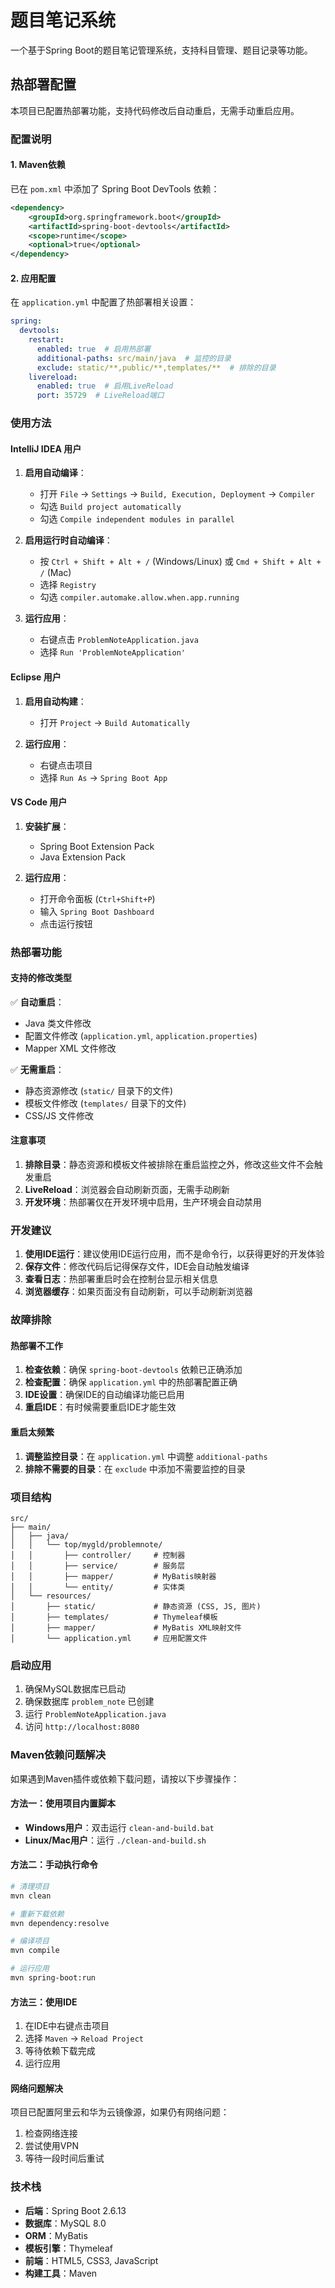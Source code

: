 # 题目笔记系统

一个基于Spring Boot的题目笔记管理系统，支持科目管理、题目记录等功能。

## 热部署配置

本项目已配置热部署功能，支持代码修改后自动重启，无需手动重启应用。

### 配置说明

#### 1. Maven依赖
已在 `pom.xml` 中添加了 Spring Boot DevTools 依赖：
```xml
<dependency>
    <groupId>org.springframework.boot</groupId>
    <artifactId>spring-boot-devtools</artifactId>
    <scope>runtime</scope>
    <optional>true</optional>
</dependency>
```

#### 2. 应用配置
在 `application.yml` 中配置了热部署相关设置：
```yaml
spring:
  devtools:
    restart:
      enabled: true  # 启用热部署
      additional-paths: src/main/java  # 监控的目录
      exclude: static/**,public/**,templates/**  # 排除的目录
    livereload:
      enabled: true  # 启用LiveReload
      port: 35729  # LiveReload端口
```

### 使用方法

#### IntelliJ IDEA 用户

1. **启用自动编译**：
   - 打开 `File` → `Settings` → `Build, Execution, Deployment` → `Compiler`
   - 勾选 `Build project automatically`
   - 勾选 `Compile independent modules in parallel`

2. **启用运行时自动编译**：
   - 按 `Ctrl + Shift + Alt + /` (Windows/Linux) 或 `Cmd + Shift + Alt + /` (Mac)
   - 选择 `Registry`
   - 勾选 `compiler.automake.allow.when.app.running`

3. **运行应用**：
   - 右键点击 `ProblemNoteApplication.java`
   - 选择 `Run 'ProblemNoteApplication'`

#### Eclipse 用户

1. **启用自动构建**：
   - 打开 `Project` → `Build Automatically`

2. **运行应用**：
   - 右键点击项目
   - 选择 `Run As` → `Spring Boot App`

#### VS Code 用户

1. **安装扩展**：
   - Spring Boot Extension Pack
   - Java Extension Pack

2. **运行应用**：
   - 打开命令面板 (`Ctrl+Shift+P`)
   - 输入 `Spring Boot Dashboard`
   - 点击运行按钮

### 热部署功能

#### 支持的修改类型

✅ **自动重启**：
- Java 类文件修改
- 配置文件修改 (`application.yml`, `application.properties`)
- Mapper XML 文件修改

✅ **无需重启**：
- 静态资源修改 (`static/` 目录下的文件)
- 模板文件修改 (`templates/` 目录下的文件)
- CSS/JS 文件修改

#### 注意事项

1. **排除目录**：静态资源和模板文件被排除在重启监控之外，修改这些文件不会触发重启
2. **LiveReload**：浏览器会自动刷新页面，无需手动刷新
3. **开发环境**：热部署仅在开发环境中启用，生产环境会自动禁用

### 开发建议

1. **使用IDE运行**：建议使用IDE运行应用，而不是命令行，以获得更好的开发体验
2. **保存文件**：修改代码后记得保存文件，IDE会自动触发编译
3. **查看日志**：热部署重启时会在控制台显示相关信息
4. **浏览器缓存**：如果页面没有自动刷新，可以手动刷新浏览器

### 故障排除

#### 热部署不工作

1. **检查依赖**：确保 `spring-boot-devtools` 依赖已正确添加
2. **检查配置**：确保 `application.yml` 中的热部署配置正确
3. **IDE设置**：确保IDE的自动编译功能已启用
4. **重启IDE**：有时候需要重启IDE才能生效

#### 重启太频繁

1. **调整监控目录**：在 `application.yml` 中调整 `additional-paths`
2. **排除不需要的目录**：在 `exclude` 中添加不需要监控的目录

### 项目结构

```
src/
├── main/
│   ├── java/
│   │   └── top/mygld/problemnote/
│   │       ├── controller/     # 控制器
│   │       ├── service/        # 服务层
│   │       ├── mapper/         # MyBatis映射器
│   │       └── entity/         # 实体类
│   └── resources/
│       ├── static/             # 静态资源 (CSS, JS, 图片)
│       ├── templates/          # Thymeleaf模板
│       ├── mapper/             # MyBatis XML映射文件
│       └── application.yml     # 应用配置文件
```

### 启动应用

1. 确保MySQL数据库已启动
2. 确保数据库 `problem_note` 已创建
3. 运行 `ProblemNoteApplication.java`
4. 访问 `http://localhost:8080`

### Maven依赖问题解决

如果遇到Maven插件或依赖下载问题，请按以下步骤操作：

#### 方法一：使用项目内置脚本
- **Windows用户**：双击运行 `clean-and-build.bat`
- **Linux/Mac用户**：运行 `./clean-and-build.sh`

#### 方法二：手动执行命令
```bash
# 清理项目
mvn clean

# 重新下载依赖
mvn dependency:resolve

# 编译项目
mvn compile

# 运行应用
mvn spring-boot:run
```

#### 方法三：使用IDE
1. 在IDE中右键点击项目
2. 选择 `Maven` → `Reload Project`
3. 等待依赖下载完成
4. 运行应用

#### 网络问题解决
项目已配置阿里云和华为云镜像源，如果仍有网络问题：
1. 检查网络连接
2. 尝试使用VPN
3. 等待一段时间后重试

### 技术栈

- **后端**：Spring Boot 2.6.13
- **数据库**：MySQL 8.0
- **ORM**：MyBatis
- **模板引擎**：Thymeleaf
- **前端**：HTML5, CSS3, JavaScript
- **构建工具**：Maven 